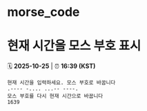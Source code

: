 # morse_code
# 현재 시간을 모스 부호 표시
<!-- MORSE_TIME_START -->
🗓️ **2025-10-25** | ⏰ **16:39 (KST)**

```
현재 시간을 입력하세요. 모스 부호로 바꿉니다
.---- -.... ...-- ----.
모스 부호를 다시 현재 시간으로 바꿉니다
1639
```
<!-- MORSE_TIME_END -->
